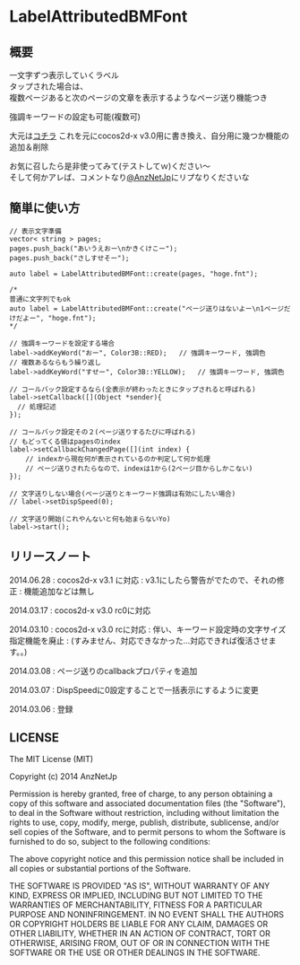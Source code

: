 # LabelAttributedBMFont

## 概要

一文字ずつ表示していくラベル  
タップされた場合は、  
複数ページあると次のページの文章を表示するようなページ送り機能つき

強調キーワードの設定も可能(複数可)

大元は[コチラ](http://survive-engineer.hatenablog.com/entry/2014/02/13/013103)
これを元にcocos2d-x v3.0用に書き換え、自分用に幾つか機能の追加＆削除

お気に召したら是非使ってみて(テストしてｗ)ください〜  
そして何かアレば、コメントなり[@AnzNetJp](https://twitter.com/AnzNetJp)にリプなりくださいな

## 簡単に使い方

    // 表示文字準備
    vector< string > pages;
    pages.push_back("あいうえおー\nかきくけこー");
    pages.push_back("さしすせそー");
    
    auto label = LabelAttributedBMFont::create(pages, "hoge.fnt");
    
    /*
    普通に文字列でもok
    auto label = LabelAttributedBMFont::create("ページ送りはないよー\n1ページだけだよー", "hoge.fnt");
    */
    
    // 強調キーワードを設定する場合
    label->addKeyWord("おー", Color3B::RED);   // 強調キーワード, 強調色
    // 複数あるならもう繰り返し
    label->addKeyWord("すせー", Color3B::YELLOW);   // 強調キーワード, 強調色
	
    // コールバック設定するなら(全表示が終わったときにタップされると呼ばれる)
    label->setCallback([](Object *sender){
      // 処理記述
    });
	
	// コールバック設定その２(ページ送りするたびに呼ばれる)
	// もどってくる値はpagesのindex
	label->setCallbackChangedPage([](int index) {
		// indexから現在何が表示されているのか判定して何か処理
		// ページ送りされたらなので、indexは1から(2ページ目からしかこない)
	});
    
	// 文字送りしない場合(ページ送りとキーワード強調は有効にしたい場合)
	// label->setDispSpeed(0);
	
    // 文字送り開始(これやんないと何も始まらないYo)
    label->start();

## リリースノート

2014.06.28
:	cocos2d-x v3.1 に対応
:	v3.1にしたら警告がでたので、それの修正
:	機能追加などは無し

2014.03.17
:	cocos2d-x v3.0 rc0に対応

2014.03.10
:   cocos2d-x v3.0 rcに対応
:   伴い、キーワード設定時の文字サイズ指定機能を廃止
:   (すみません、対応できなかった…対応できれば復活させます。。)

2014.03.08 
:   ページ送りのcallbackプロパティを追加

2014.03.07
:   DispSpeedに0設定することで一括表示にするように変更

2014.03.06
:   登録

## LICENSE

The MIT License (MIT)

Copyright (c) 2014 AnzNetJp

Permission is hereby granted, free of charge, to any person obtaining a copy
of this software and associated documentation files (the "Software"), to deal
in the Software without restriction, including without limitation the rights
to use, copy, modify, merge, publish, distribute, sublicense, and/or sell
copies of the Software, and to permit persons to whom the Software is
furnished to do so, subject to the following conditions:

The above copyright notice and this permission notice shall be included in all
copies or substantial portions of the Software.

THE SOFTWARE IS PROVIDED "AS IS", WITHOUT WARRANTY OF ANY KIND, EXPRESS OR
IMPLIED, INCLUDING BUT NOT LIMITED TO THE WARRANTIES OF MERCHANTABILITY,
FITNESS FOR A PARTICULAR PURPOSE AND NONINFRINGEMENT. IN NO EVENT SHALL THE
AUTHORS OR COPYRIGHT HOLDERS BE LIABLE FOR ANY CLAIM, DAMAGES OR OTHER
LIABILITY, WHETHER IN AN ACTION OF CONTRACT, TORT OR OTHERWISE, ARISING FROM,
OUT OF OR IN CONNECTION WITH THE SOFTWARE OR THE USE OR OTHER DEALINGS IN THE
SOFTWARE.

